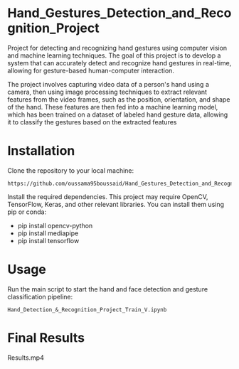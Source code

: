 # Hand_Gestures_Detection_and_Recognition_Project
Project for detecting and recognizing hand gestures using computer vision and machine learning techniques. The goal of this project is to develop a system that can accurately detect and recognize hand gestures in real-time, allowing for gesture-based human-computer interaction.

The project involves capturing video data of a person's hand using a camera, then using image processing techniques to extract relevant features from the video frames, such as the position, orientation, and shape of the hand. These features are then fed into a machine learning model, which has been trained on a dataset of labeled hand gesture data, allowing it to classify the gestures based on the extracted features

# Installation
Clone the repository to your local machine:

    https://github.com/oussama95boussaid/Hand_Gestures_Detection_and_Recognition_Project.git

Install the required dependencies. This project may require OpenCV, TensorFlow, Keras, and other relevant libraries. You can install them using pip or conda:
- pip install opencv-python 
- pip install mediapipe
- pip install tensorflow

# Usage
Run the main script to start the hand and face detection and gesture classification pipeline:

    Hand_Detection_&_Recognition_Project_Train_V.ipynb

# Final Results

Results.mp4
